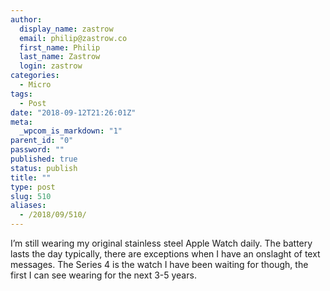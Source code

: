 ```yaml
---
author:
  display_name: zastrow
  email: philip@zastrow.co
  first_name: Philip
  last_name: Zastrow
  login: zastrow
categories:
  - Micro
tags:
  - Post
date: "2018-09-12T21:26:01Z"
meta:
  _wpcom_is_markdown: "1"
parent_id: "0"
password: ""
published: true
status: publish
title: ""
type: post
slug: 510
aliases:
  - /2018/09/510/
---
```

<p>I’m still wearing my original stainless steel Apple Watch daily. The battery lasts the day typically, there are exceptions when I have an onslaght of text messages. The Series 4 is the watch I have been waiting for though, the first I can see wearing for the next 3-5 years.</p>
